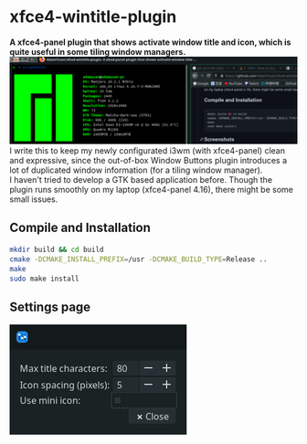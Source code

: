 # xfce4-wintitle-plugin
**A xfce4-panel plugin that shows activate window title and icon, which is quite useful in some tiling window managers.**  
![](https://raw.githubusercontent.com/AdamYuan/xfce4-wintitle-plugin/main/screenshots/2.png)
I write this to keep my newly configurated i3wm (with xfce4-panel) clean and expressive, since the out-of-box Window Buttons plugin introduces a lot of duplicated window information (for a tiling window manager).  
I haven't tried to develop a GTK based application before. Though the plugin runs smoothly on my laptop (xfce4-panel 4.16), there might be some small issues.

## Compile and Installation
```bash
mkdir build && cd build
cmake -DCMAKE_INSTALL_PREFIX=/usr -DCMAKE_BUILD_TYPE=Release ..
make
sudo make install
```

## Settings page
![](https://raw.githubusercontent.com/AdamYuan/xfce4-wintitle-plugin/main/screenshots/1.png)
